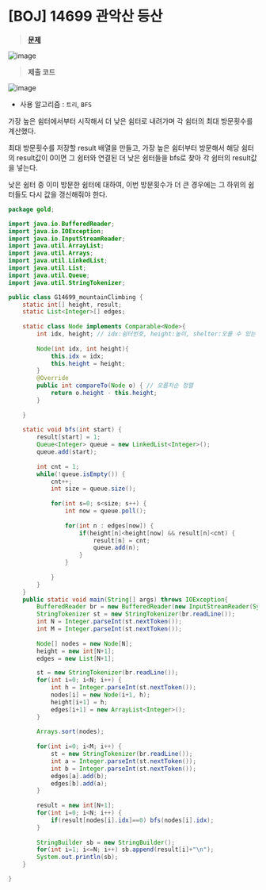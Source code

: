 # [BOJ] 14699 관악산 등산
> **[문제](https://www.acmicpc.net/problem/14699)**
> 
![image](https://user-images.githubusercontent.com/80896077/222465823-ae5efb0a-d958-42ab-b2be-711505f4d229.png)

> **제출 코드**
> 
![image](https://user-images.githubusercontent.com/80896077/222465848-dddd19e7-caa4-4962-b110-817b121b14b9.png)

- 사용 알고리즘 : `트리`, `BFS`

가장 높은 쉼터에서부터 시작해서 더 낮은 쉼터로 내려가며 각 쉼터의 최대 방문횟수를 계산했다.

최대 방문횟수를 저장할 result 배열을 만들고, 가장 높은 쉼터부터 방문해서 해당 쉼터의 result값이 0이면 그 쉼터와 연결된 더 낮은 쉼터들을 bfs로 찾아 각 쉼터의 result값을 넣는다.

낮은 쉼터 중 이미 방문한 쉼터에 대하여, 이번 방문횟수가 더 큰 경우에는 그 하위의 쉼터들도 다시 값을 갱신해줘야 한다.

```java
package gold;

import java.io.BufferedReader;
import java.io.IOException;
import java.io.InputStreamReader;
import java.util.ArrayList;
import java.util.Arrays;
import java.util.LinkedList;
import java.util.List;
import java.util.Queue;
import java.util.StringTokenizer;

public class G14699_mountainClimbing {
	static int[] height, result;
	static List<Integer>[] edges;
	
	static class Node implements Comparable<Node>{
		int idx, height; // idx:쉼터번호, height:높이, shelter:오를 수 있는 최대 쉼터 수
		
		Node(int idx, int height){
			this.idx = idx;
			this.height = height;
		}
		@Override
		public int compareTo(Node o) { // 오름차순 정렬
			return o.height - this.height;
		}
		
	}
	
	static void bfs(int start) {
		result[start] = 1;
		Queue<Integer> queue = new LinkedList<Integer>();
		queue.add(start);
		
		int cnt = 1;
		while(!queue.isEmpty()) {
			cnt++;
			int size = queue.size();
			
			for(int s=0; s<size; s++) {
				int now = queue.poll();
				
				for(int n : edges[now]) {
					if(height[n]<height[now] && result[n]<cnt) {
						result[n] = cnt;
						queue.add(n);
					}
				}
				
			}
		}
	}
	public static void main(String[] args) throws IOException{
		BufferedReader br = new BufferedReader(new InputStreamReader(System.in));
		StringTokenizer st = new StringTokenizer(br.readLine());
		int N = Integer.parseInt(st.nextToken());
		int M = Integer.parseInt(st.nextToken());
		
		Node[] nodes = new Node[N];
		height = new int[N+1];
		edges = new List[N+1];

		st = new StringTokenizer(br.readLine());
		for(int i=0; i<N; i++) {
			int h = Integer.parseInt(st.nextToken());
			nodes[i] = new Node(i+1, h);
			height[i+1] = h;
			edges[i+1] = new ArrayList<Integer>();
		}
		
		Arrays.sort(nodes);
		
		for(int i=0; i<M; i++) {
			st = new StringTokenizer(br.readLine());
			int a = Integer.parseInt(st.nextToken());
			int b = Integer.parseInt(st.nextToken());
			edges[a].add(b);
			edges[b].add(a);
		}
		
		result = new int[N+1];
		for(int i=0; i<N; i++) {
			if(result[nodes[i].idx]==0) bfs(nodes[i].idx);
		}
		
		StringBuilder sb = new StringBuilder();
		for(int i=1; i<=N; i++) sb.append(result[i]+"\n");
		System.out.println(sb);
	}

}
```
